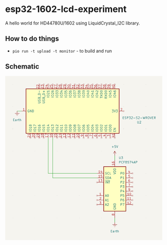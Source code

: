# esp32-1602-lcd-experiment

A hello world for HD44780U/1602 using LiquidCrystal_I2C library.

## How to do things

* `pio run -t upload -t monitor` - to build and run

## Schematic

![](schematic.png)
